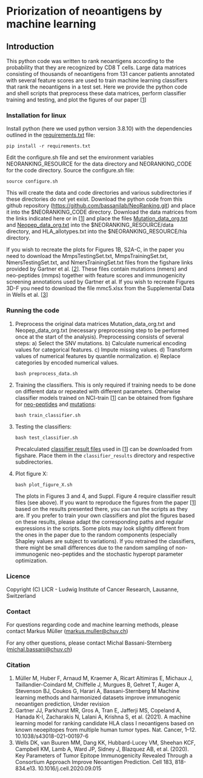 # Priorization of neoantigens by machine learning

## Introduction
This python code was written to rank neoantigens according to the probability that they are recognized by CD8 T cells. Large data matrices consisting of thousands of neoantigens from 131 cancer patients annotated with several feature scores are used to train machine learning classifiers that rank the neoantigens in a test set. Here we provide the python code and shell scripts that preprocess these data matrices, perform classifier training and testing, and plot the figures of our paper [[1](#Citation)]

### Installation for linux

Install python (here we used python version 3.8.10) with the dependencies outlined in the [requirements.txt](https://github.com/bassanilab/NeoRanking/blob/master/requirements.txt) file:
```
pip install -r requirements.txt
```
Edit the configure.sh file and set the environment variables NEORANKING_RESOURCE for the data directory and NEORANKING_CODE for the code directory. Source the configure.sh file:
```
source configure.sh
```
This will create the data and code directories and various subdirectories if these directories do not yet exist. Download the python code from this github repository (https://github.com/bassanilab/NeoRanking.git) and place it into the $NEORANKING_CODE directory. Download the data matrices from the links indicated here or in [[1](#Citation)] and place the files [Mutation_data_org.txt](https://figshare.com/s/3c27fa3b705a74bdfa10) and [Neopep_data_org.txt](https://figshare.com/s/a000b0990465ab3e9d33) into the $NEORANKING_RESOURCE/data directory, and HLA_allotypes.txt into the $NEORANKING_RESOURCE/hla directory.

If you wish to recreate the plots for Figures 1B, S2A-C, in the paper you need to download the MmpsTestingSet.txt, MmpsTrainingSet.txt, NmersTestingSet.txt, and NmersTrainingSet.txt files from the figshare links provided by Gartner et al. [[2](#Citation)]. These files contain mutations (nmers) and neo-peptides (mmps) together with feature scores and immunogenicity screening annotations used by Gartner et al. If you wish to recreate Figures 3D-F you need to download the file mmc5.xlsx from the Supplemental Data in Wells et al. [[3](#Citation)]

### Running the code

1) Preprocess the original data matrices Mutation_data_org.txt and Neopep_data_org.txt (necessary preprocessing step to be performed once at the start of the analysis). Preprocessing consists of several steps: a) Select the SNV mutations. b) Calculate numerical encoding values for categorical features. c) Impute missing values. d) Transform values of numerical features by quantile normalization. e) Replace categories by encoded numerical values.
    ```
    bash preprocess_data.sh
    ```
2) Training the classifiers. This is only required if training needs to be done on different data or repeated with different parameters. Otherwise classifier models trained on NCI-train [[1](#Citation)] can be obtained from figshare for [neo-peptides](https://figshare.com/s/a000b0990465ab3e9d33) and [mutations](https://figshare.com/s/3c27fa3b705a74bdfa10):
    ```
    bash train_classifier.sh
    ```

3) Testing the classifiers: 
    ```
    bash test_classifier.sh
    ```
    Precalculated [classifier result files](https://figshare.com/s/9fc6c11691273efe995e) used in [[1](#Citation)] can be downloaded from figshare. Place them in the ```classifier_results``` directory and respective subdirectories.

4) Plot figure X: 
    ```
    bash plot_figure_X.sh
    ```
    The plots in Figures 3 and 4, and Suppl. Figure 4 require classifier result files (see above). If you want to reproduce the figures from the paper [[1](#Citation)] based on the results presented there, you can run the scripts as they are. If you prefer to train your own classifiers and plot the figures based on these results, please adapt the corresponding paths and regular expressions in the scripts. Some plots may look slightly different from the ones in the paper due to the random components (especially Shapley values are subject to variations). If you retrained the classifiers, there might be small differences due to the random sampling of non-immunogenic neo-peptides and the stochastic hyperopt parameter optimization.

### Licence
Copyright (C) LICR - Ludwig Institute of Cancer Research, Lausanne, Switzerland

### Contact

For questions regarding code and machine learning methods, please contact Markus Müller (markus.muller@chuv.ch)

For any other questions, please contact Michal Bassani-Sternberg (michal.bassani@chuv.ch)

### Citation

1. Müller M, Huber F, Arnaud M, Kraemer A, Ricart Altimiras E, Michaux J, Taillandier-Coindard M, Chiffelle J, Murgues B, Gehret T, Auger A, Stevenson BJ, Coukos G, Harari A, Bassani-Sternberg M
Machine learning methods and harmonized datasets improve immunogenic neoantigen prediction, Under revision
2. Gartner JJ, Parkhurst MR, Gros A, Tran E, Jafferji MS, Copeland A, Hanada K-I, Zacharakis N, Lalani A, Krishna S, et al. (2021). A machine learning model for ranking candidate HLA class I neoantigens based on known neoepitopes from multiple human tumor types. Nat. Cancer, 1–12. 10.1038/s43018-021-00197-6
3. Wells DK, van Buuren MM, Dang KK, Hubbard-Lucey VM, Sheehan KCF, Campbell KM, Lamb A, Ward JP, Sidney J, Blazquez AB, et al. (2020). Key Parameters of Tumor Epitope Immunogenicity Revealed Through a Consortium Approach Improve Neoantigen Prediction. Cell 183, 818-834.e13. 10.1016/j.cell.2020.09.015



